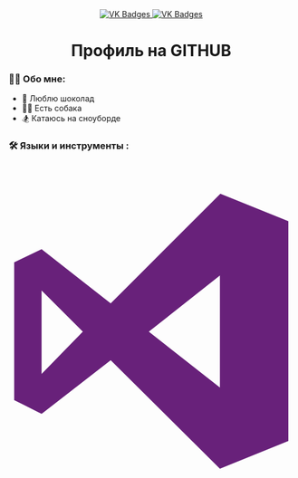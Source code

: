 <div id="badges" align = "center">
  <a href= "https://vk.com/moya_stranitca">
     <img src = "https://img.shields.io/badge/VK-blue?style=for-the-badge&logo=VK&logoColor=white" alt="VK Badges"/>
  </a>
    <a href= "https://mail.google.com/mail/u/0/?tab=rm&ogbl#inbox">
      <img src = "https://img.shields.io/badge/EMAIL-red?style=for-the-badge&logo=Gmail&logoColor=white" alt="VK Badges"/>
    </a>
</div>

<div id="viewprof" align="center" >
<img src="https://komarev.com/ghpvc/?username=ZiborovaDaria&style=flat-square&color=blue " alt=""/>
</div>

<div id="heythere" align="center">
<h1> Профиль на GITHUB </h1>
</div>

### 👩‍💻 Обо мне: 

- 🧠 Люблю шоколад
- 🚴‍♀️ Есть собака
- 🏂 Катаюсь на сноуборде

### 🛠️ Языки и инструменты :

<div>
  <img scr="https://github.com/devicons/devicon/blob/master/icons/git/git-original-wordmark.svg" wight="40" height="40"/>
  <img scr="https://github.com/devicons/devicon/blob/master/icons/jetbrains/jetbrains-original.svg"/>
  <img scr="https://github.com/devicons/devicon/blob/master/icons/python/python-original-wordmark.svg"/>
  <img scr="https://github.com/devicons/devicon/blob/master/icons/visualstudio/visualstudio-plain.svg"/>
  <svg xmlns="http://www.w3.org/2000/svg" viewBox="0 0 128 128"><path fill="#68217a" d="M95 2.3l30.5 12.3v98.7l-30.7 12.4-49-48.7-31 24.1-12.3-6.2V33.1l12.3-5.9 31 24.3zM14.8 45.7v37.5l18.5-19zm48.1 18.5l31.9 25.1V39z"/></svg>
  <img scr="https://github.com/devicons/devicon/blob/master/icons/bash/bash-original.svg"/>
</div>

